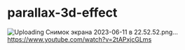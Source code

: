 # parallax-3d-effect
![Uploading Снимок экрана 2023-06-11 в 22.52.52.png…]()
https://www.youtube.com/watch?v=2tAPxjcGLms

